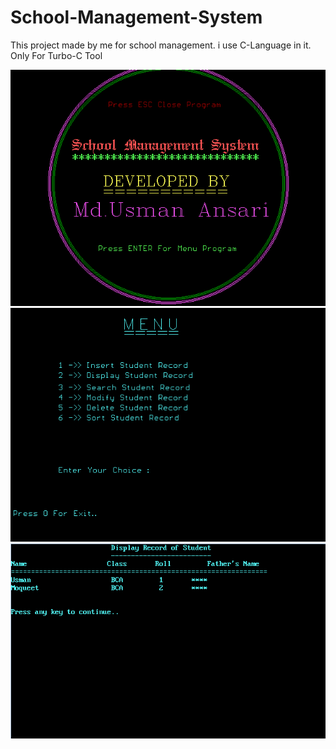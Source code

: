 # School-Management-System
This project made by me for school management. i use C-Language in it. Only For Turbo-C Tool

![screenshot__1](screenshots/SplashScreen.PNG)
![screenshot__2](screenshots/Dashboard.PNG)
![screenshot__3](screenshots/DisplayingRecord.PNG)
